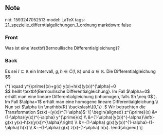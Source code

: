 ## Note
nid: 1593247052513
model: LaTeX
tags: 21_spezielle_differntialgelichungen_1_ordnung
markdown: false

### Front
Was ist eine \textbf{Bernoullische Differentialgleichung}?

### Back
Es sei $I \subseteq \mathbb{R}$ ein Intervall, $g, h \in C(I,
\mathbb{R})$ und $\alpha \in \mathbb{R} .$ Die
Differentialgleichung $$
<div>
  (*) \quad y^{\prime}(x)+g(x) y(x)+h(x)(y(x))^{\alpha}=0
</div>
<div>
  $$ heißt \textbf{Bernoullische Differentialgleichung}. Im Fall
  $\alpha=0$ erhält man eine lineare Differentialgleichung
  (inhomogen, falls $h \neq 0$ ). Im Fall $\alpha=1$ erhält man
  eine homogene lineare Differentialgleichung.\\
  <div>
    Nun sei $\alpha \in \mathbb{R} \backslash\{0,1\} .$ Wir
    betrachten die Transformation $z(x)=(y(x))^{1-\alpha}$: \[
    \begin{aligned} z^{\prime}(x) &=(1-\alpha)(y(x))^{-\alpha}
    y^{\prime}(x) \\ &=(1-\alpha)(y(x))^{-\alpha}\left(-g(x)
    y(x)-h(x)(y(x))^{\alpha}\right) \\ &=-(1-\alpha)
    g(x)(y(x))^{1-\alpha}-(1-\alpha) h(x) \\ &=-(1-\alpha) g(x)
    z(x)-(1-\alpha) h(x). \end{aligned} \]
  </div>
</div>
